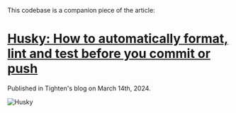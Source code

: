 This codebase is a companion piece of the article:

# [Husky: How to automatically format, lint and test before you commit or push](https://tighten.com/insights/husky-how-to-automatically-format-lint-and-test-before-you-commit-or-push/)

Published in Tighten's blog on March 14th, 2024.

![Husky](https://tighten.com/assets/images/insights/husky-feature.jpg)
